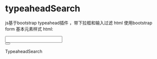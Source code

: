 typeaheadSearch
===============
js基于bootstrap typeahead插件 ，带下拉框和输入过滤
html 使用bootstrap form 基本元素样式
html:
    <div class="input-append typeaheadSearch">
    <input class="span2" type="text" id="autoComplete" autocomplete="off">
    <div class="btn-group">
        <button class="btn dropdown-toggle" data-toggle="dropdown">
            <span class="caret"></span>
        </button>
    </div>
</div>

TypeaheadSearch
